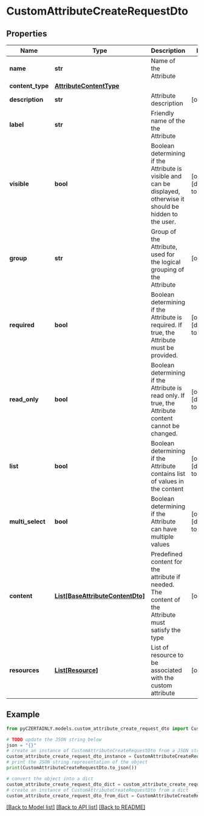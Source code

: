 # CustomAttributeCreateRequestDto


## Properties

Name | Type | Description | Notes
------------ | ------------- | ------------- | -------------
**name** | **str** | Name of the Attribute | 
**content_type** | [**AttributeContentType**](AttributeContentType.md) |  | 
**description** | **str** | Attribute description | [optional] 
**label** | **str** | Friendly name of the the Attribute | 
**visible** | **bool** | Boolean determining if the Attribute is visible and can be displayed, otherwise it should be hidden to the user. | [optional] [default to True]
**group** | **str** | Group of the Attribute, used for the logical grouping of the Attribute | [optional] 
**required** | **bool** | Boolean determining if the Attribute is required. If true, the Attribute must be provided. | [optional] [default to False]
**read_only** | **bool** | Boolean determining if the Attribute is read only. If true, the Attribute content cannot be changed. | [optional] [default to False]
**list** | **bool** | Boolean determining if the Attribute contains list of values in the content | [optional] [default to False]
**multi_select** | **bool** | Boolean determining if the Attribute can have multiple values | [optional] [default to False]
**content** | [**List[BaseAttributeContentDto]**](BaseAttributeContentDto.md) | Predefined content for the attribute if needed. The content of the Attribute must satisfy the type | [optional] 
**resources** | [**List[Resource]**](Resource.md) | List of resource to be associated with the custom attribute | [optional] 

## Example

```python
from pyCZERTAINLY.models.custom_attribute_create_request_dto import CustomAttributeCreateRequestDto

# TODO update the JSON string below
json = "{}"
# create an instance of CustomAttributeCreateRequestDto from a JSON string
custom_attribute_create_request_dto_instance = CustomAttributeCreateRequestDto.from_json(json)
# print the JSON string representation of the object
print(CustomAttributeCreateRequestDto.to_json())

# convert the object into a dict
custom_attribute_create_request_dto_dict = custom_attribute_create_request_dto_instance.to_dict()
# create an instance of CustomAttributeCreateRequestDto from a dict
custom_attribute_create_request_dto_from_dict = CustomAttributeCreateRequestDto.from_dict(custom_attribute_create_request_dto_dict)
```
[[Back to Model list]](../README.md#documentation-for-models) [[Back to API list]](../README.md#documentation-for-api-endpoints) [[Back to README]](../README.md)


